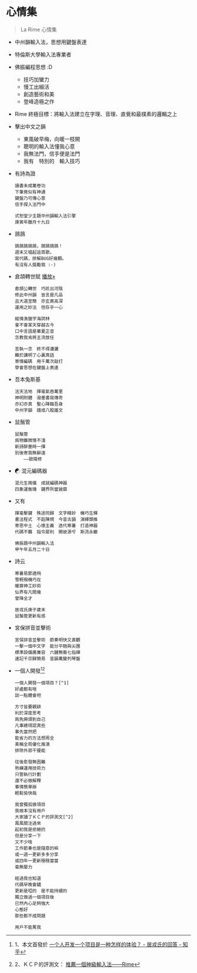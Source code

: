 # 心情集

> La Rime 心情集

* 中州韻輸入法，思想用鍵盤表達

* 特倫斯大學輸入法專業者

* 佛振編程思想 :D
  * 技巧加蠻力
  * 慢工出細活
  * 創造藝術和美
  * 登峰造極之作

* Rime 終極目標：將輸入法建立在字理、音理、直覺和最樸素的邏輯之上

* 擊出中文之韻
  * 東風破早梅，向暖一枝開
  * 聰明的輸入法懂我心意
  * 我無法門，信手便是法門
  * 我有　特別的　輸入技巧

* 有詩為證

  ```
  讀書未成萬卷功
  下筆竟似有神通
  鍵盤乃可傳心意
  信手探入法門中

  式恕堂少主題中州韻輸入法引擎
  庚寅年臘月十九日
  ```

* 鴰鴰

  ```
  鴰鴰鴰鴰鴰，鴰鴰鴰鴰！
  週末又唱起這首歌。
  寫代碼，排解BUG好幾顆。
  有沒有人獎勵我 :-)
  ```

* 倉頡轉世賦
  [播放»](https://v.youku.com/v_show/id_XMzg0ODE0ODY0.html)

  ```
  倉頡公轉世　巧匠出河陰
  修此中州韻　豈言是凡品
  且大道至簡　亦玄奧高深
  運用之妙法　但存乎一心

  縱情漁獵字海詞林
  會不會某天穿越古今
  口中言語是華夏正音
  怎教我肯將主流放任

  苦執一念　終不得瀟灑
  難於講明了心裏真話
  寄情編碼　用千萬次敲打
  學會思想在鍵盤上表達
  ```

* 吾本兔斯基

  ```
  法天法地　揮毫氣吞萬里
  神明附體　潑墨書寫傳奇
  亦幻亦真　聖心降臨吾身
  中州字韻　譜成八股雄文
  ```

* 鼠鬚管

  ```
  鼠鬚管
  爲物雖微情不淺
  新詩醉墨時一揮
  別後寄我無辭遠
  　　——歐陽修
  ```

* ☯ 混元編碼器

  ```
  混元生兩儀　成就編碼神器
  四象運衡璣　鍵界所當披靡
  ```

* 又有

  ```
  揮毫擊鍵　殊途同歸　文字精妙　機巧生輝
  書法程式　不蹈陳規　今音古韻　演繹類推
  寄思中土　心懷主義　迭代寒暑　打造神器
  代碼不羈　指令犀利　開彼源兮　斯流永繼

  佛振題中州韻輸入法
  甲午年五月二十日
  ```

* 詩云

  ```
  寒暑易節適飛
  雪輕撥機巧在
  暖齋神工妙術
  仙界有凡間幾
  曾降全才

  居戎氏庚子歲末
  鼠鬚管更新有感
  ```

* 宮保拼音並擊術

  ```
  宮保拼音並擊術　節奏明快又直觀
  一擊一個中文字　能分平翹與尖團
  標準設備廣兼容　六鍵無衝七指禪
  速記千宗歸簡易　音韻萬變列琴盤
  ```

* 一個人開發[^1][^2]

  ```
  一個人開發一個項目？[^1]
  好處都有啥
  談一點體會吧

  方寸皆要親耕
  利於深度思考
  爲免麻煩到自己
  凡事總得認真些
  事先當然把
  能省力的方法想周全
  美稱全局優化推演
  排除外部干擾能

  往後愈發無困難
  熟練運用技術力
  只管執行計劃
  還不必做解釋
  事情簡單辦
  輕鬆愉快哉

  我曾獨孤做項目
  我根本沒有用戶
  大家讀了ＫＣＰ的評測文[^2]
  風風關注過來
  起初我是拒絕的
  但是分享一下
  又不少啥
  工作節奏也是隨意的嘛
  或一週一更新多多分享
  或四年一更新穩穩當當
  毫無壓力

  經過我也知道
  代碼早晚會鏽
  更新是啞的　是不能持續的
  獨立做過一個項目後
  已然內心足夠強大
  心態好
  那些都不成問題

  用戶不能罵我
  ```


[^1]: 1、本文首發於 [一个人开发一个项目是一种怎样的体验？ - 居戎氏的回答 - 知乎](https://www.zhihu.com/question/283349146/answer/451162371)

[^2]: 2、ＫＣＰ的評測文： [推薦一個神級輸入法——Rime](https://byvoid.com/blog/recommend-rime/)
